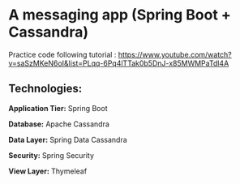 # A messaging app (Spring Boot + Cassandra)

Practice code following tutorial : https://www.youtube.com/watch?v=saSzMKeN6oI&list=PLqq-6Pq4lTTak0b5DnJ-x85MWMPaTdl4A

## Technologies:

**Application Tier:** Spring Boot

**Database:** Apache Cassandra

**Data Layer:** Spring Data Cassandra

**Security:** Spring Security

**View Layer:** Thymeleaf
